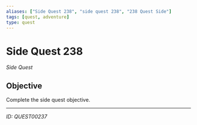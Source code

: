```yaml
---
aliases: ["Side Quest 238", "side quest 238", "238 Quest Side"]
tags: [quest, adventure]
type: quest
---
```


# Side Quest 238

*Side Quest*

## Objective
Complete the side quest objective.

---
*ID: QUEST00237*